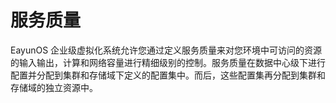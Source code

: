 # 服务质量

EayunOS 企业级虚拟化系统允许您通过定义服务质量来对您环境中可访问的资源的输入输出，计算和网络容量进行精细级别的控制。服务质量在数据中心级下进行配置并分配到集群和存储域下定义的配置集中。而后，这些配置集再分配到集群和存储域的独立资源中。
